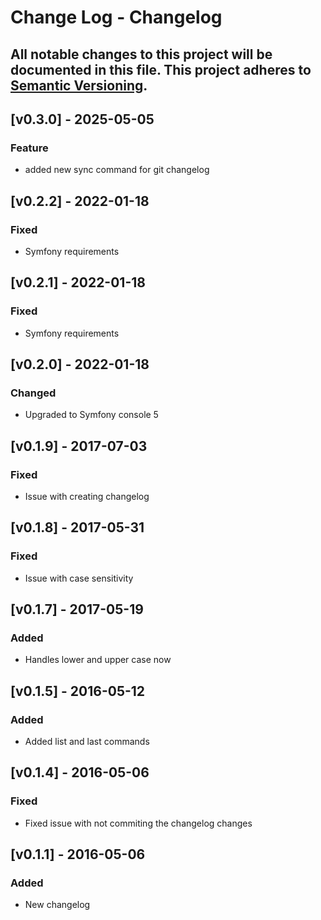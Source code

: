 # Change Log - Changelog
All notable changes to this project will be documented in this file.
This project adheres to [Semantic Versioning](http://semver.org/).
----

## [v0.3.0] - 2025-05-05

### Feature
-  added new sync command for git changelog

## [v0.2.2] - 2022-01-18

### Fixed
- Symfony requirements

## [v0.2.1] - 2022-01-18

### Fixed
- Symfony requirements

## [v0.2.0] - 2022-01-18

### Changed
- Upgraded to Symfony console 5

## [v0.1.9] - 2017-07-03

### Fixed
- Issue with creating changelog

## [v0.1.8] - 2017-05-31

### Fixed
- Issue with case sensitivity

## [v0.1.7] - 2017-05-19

### Added
- Handles lower and upper case now

## [v0.1.5] - 2016-05-12
### Added
- Added list and last commands

## [v0.1.4] - 2016-05-06
### Fixed
- Fixed issue with not commiting the changelog changes

## [v0.1.1] - 2016-05-06
### Added
- New changelog
